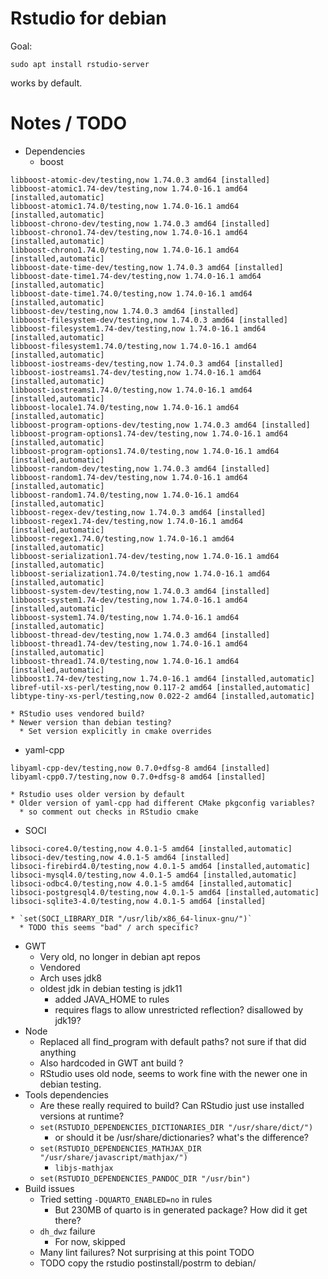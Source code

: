 # Rstudio for debian

Goal:

```
sudo apt install rstudio-server
```

works by default.

# Notes / TODO

* Dependencies
  * boost
```
libboost-atomic-dev/testing,now 1.74.0.3 amd64 [installed]
libboost-atomic1.74-dev/testing,now 1.74.0-16.1 amd64 [installed,automatic]
libboost-atomic1.74.0/testing,now 1.74.0-16.1 amd64 [installed,automatic]
libboost-chrono-dev/testing,now 1.74.0.3 amd64 [installed]
libboost-chrono1.74-dev/testing,now 1.74.0-16.1 amd64 [installed,automatic]
libboost-chrono1.74.0/testing,now 1.74.0-16.1 amd64 [installed,automatic]
libboost-date-time-dev/testing,now 1.74.0.3 amd64 [installed]
libboost-date-time1.74-dev/testing,now 1.74.0-16.1 amd64 [installed,automatic]
libboost-date-time1.74.0/testing,now 1.74.0-16.1 amd64 [installed,automatic]
libboost-dev/testing,now 1.74.0.3 amd64 [installed]
libboost-filesystem-dev/testing,now 1.74.0.3 amd64 [installed]
libboost-filesystem1.74-dev/testing,now 1.74.0-16.1 amd64 [installed,automatic]
libboost-filesystem1.74.0/testing,now 1.74.0-16.1 amd64 [installed,automatic]
libboost-iostreams-dev/testing,now 1.74.0.3 amd64 [installed]
libboost-iostreams1.74-dev/testing,now 1.74.0-16.1 amd64 [installed,automatic]
libboost-iostreams1.74.0/testing,now 1.74.0-16.1 amd64 [installed,automatic]
libboost-locale1.74.0/testing,now 1.74.0-16.1 amd64 [installed,automatic]
libboost-program-options-dev/testing,now 1.74.0.3 amd64 [installed]
libboost-program-options1.74-dev/testing,now 1.74.0-16.1 amd64 [installed,automatic]
libboost-program-options1.74.0/testing,now 1.74.0-16.1 amd64 [installed,automatic]
libboost-random-dev/testing,now 1.74.0.3 amd64 [installed]
libboost-random1.74-dev/testing,now 1.74.0-16.1 amd64 [installed,automatic]
libboost-random1.74.0/testing,now 1.74.0-16.1 amd64 [installed,automatic]
libboost-regex-dev/testing,now 1.74.0.3 amd64 [installed]
libboost-regex1.74-dev/testing,now 1.74.0-16.1 amd64 [installed,automatic]
libboost-regex1.74.0/testing,now 1.74.0-16.1 amd64 [installed,automatic]
libboost-serialization1.74-dev/testing,now 1.74.0-16.1 amd64 [installed,automatic]
libboost-serialization1.74.0/testing,now 1.74.0-16.1 amd64 [installed,automatic]
libboost-system-dev/testing,now 1.74.0.3 amd64 [installed]
libboost-system1.74-dev/testing,now 1.74.0-16.1 amd64 [installed,automatic]
libboost-system1.74.0/testing,now 1.74.0-16.1 amd64 [installed,automatic]
libboost-thread-dev/testing,now 1.74.0.3 amd64 [installed]
libboost-thread1.74-dev/testing,now 1.74.0-16.1 amd64 [installed,automatic]
libboost-thread1.74.0/testing,now 1.74.0-16.1 amd64 [installed,automatic]
libboost1.74-dev/testing,now 1.74.0-16.1 amd64 [installed,automatic]
libref-util-xs-perl/testing,now 0.117-2 amd64 [installed,automatic]
libtype-tiny-xs-perl/testing,now 0.022-2 amd64 [installed,automatic]
```
    * RStudio uses vendored build?
    * Newer version than debian testing?
      * Set version explicitly in cmake overrides
  * yaml-cpp
```
libyaml-cpp-dev/testing,now 0.7.0+dfsg-8 amd64 [installed]
libyaml-cpp0.7/testing,now 0.7.0+dfsg-8 amd64 [installed]
```
    * Rstudio uses older version by default
    * Older version of yaml-cpp had different CMake pkgconfig variables?
      * so comment out checks in RStudio cmake
  * SOCI
```
libsoci-core4.0/testing,now 4.0.1-5 amd64 [installed,automatic]
libsoci-dev/testing,now 4.0.1-5 amd64 [installed]
libsoci-firebird4.0/testing,now 4.0.1-5 amd64 [installed,automatic]
libsoci-mysql4.0/testing,now 4.0.1-5 amd64 [installed,automatic]
libsoci-odbc4.0/testing,now 4.0.1-5 amd64 [installed,automatic]
libsoci-postgresql4.0/testing,now 4.0.1-5 amd64 [installed,automatic]
libsoci-sqlite3-4.0/testing,now 4.0.1-5 amd64 [installed]
```
    * `set(SOCI_LIBRARY_DIR "/usr/lib/x86_64-linux-gnu/")`
      * TODO this seems "bad" / arch specific?
  * GWT
    * Very old, no longer in debian apt repos
    * Vendored
    * Arch uses jdk8
    * oldest jdk in debian testing is jdk11
      * added JAVA_HOME to rules
      * requires flags to allow unrestricted reflection? disallowed by jdk19?
  * Node
    * Replaced all  find_program with default paths? not sure if that did anything
    * Also hardcoded in GWT ant build ?
    * RStudio uses old node, seems to work fine with the newer one in debian testing.
  * Tools dependencies
    * Are these really required to build? Can RStudio just use installed versions at runtime?
    * `set(RSTUDIO_DEPENDENCIES_DICTIONARIES_DIR "/usr/share/dict/")`
      * or should it be /usr/share/dictionaries? what's the difference?
    * `set(RSTUDIO_DEPENDENCIES_MATHJAX_DIR "/usr/share/javascript/mathjax/")`
      * `libjs-mathjax`
    * `set(RSTUDIO_DEPENDENCIES_PANDOC_DIR "/usr/bin")`
* Build issues
  * Tried setting `-DQUARTO_ENABLED=no` in rules
    * But 230MB of quarto is in generated package? How did it get there?
  * `dh_dwz` failure
    * For now, skipped
  * Many lint failures? Not surprising at this point TODO
  * TODO copy the rstudio postinstall/postrm to debian/


